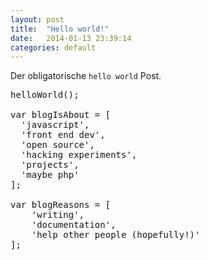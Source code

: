 ```yaml
---
layout: post
title:  "Hello world!"
date:   2014-01-13 23:39:14
categories: default
---
```


Der obligatorische `hello world` Post.

<pre id="hello-world">
helloWorld();

var blogIsAbout = [
  'javascript',
  'front end dev',
  'open source',
  'hacking experiments',
  'projects',
  'maybe php'
];

var blogReasons = [
    'writing',
    'documentation',
    'help other people (hopefully!)'
];
</pre>


